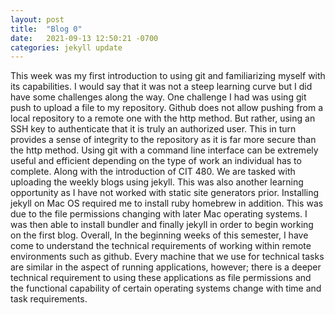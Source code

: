 ```yaml
---
layout: post
title:  "Blog 0"
date:   2021-09-13 12:50:21 -0700
categories: jekyll update
---
```

This week was my first introduction to using git and familiarizing myself with its capabilities. I would say that it was not a steep learning curve but I did have some challenges along the way. One challenge I had was using git push to upload a file to my repository. Github does not allow pushing from a local repository to a remote one with the http method. But rather, using an SSH key to authenticate that it is truly an authorized user. This in turn provides a sense of integrity to the repository as it is far more secure than the http method. Using git with a command line interface can be extremely useful and efficient depending on the type of work an individual has to complete. Along with the introduction of CIT 480. We are tasked with uploading the weekly blogs using jekyll. This was also another learning opportunity as I have not worked with static site generators prior. Installing jekyll on Mac OS required me to install ruby homebrew in addition. This was due to the file permissions changing with later Mac operating systems. I was then able to install bundler and finally jekyll in order to begin working on the first blog. Overall, In the beginning weeks of this semester, I have come to understand the technical requirements of working within remote environments such as github. Every machine that we use for technical tasks are similar in the aspect of running applications, however; there is a deeper technical requirement to using these applications as file permissions and the functional capability of certain operating systems change with time and task requirements.  